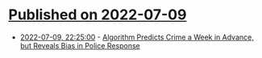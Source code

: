 # [Published on 2022-07-09](index.md)

* [2022-07-09, 22:25:00](https://soylentnews.org/article.pl?sid=22/07/08/187219&from=rss) - [Algorithm Predicts Crime a Week in Advance, but Reveals Bias in Police Response](https://soylentnews.org/article.pl?sid=22/07/08/187219&from=rss)
